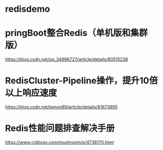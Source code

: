 # redisdemo

# pringBoot整合Redis（单机版和集群版）
https://blog.csdn.net/qq_34996727/article/details/80515238
# RedisCluster-Pipeline操作，提升10倍以上响应速度
https://blog.csdn.net/lemon89/article/details/81673895
# Redis性能问题排查解决手册
https://www.cnblogs.com/mushroom/p/4738170.html
